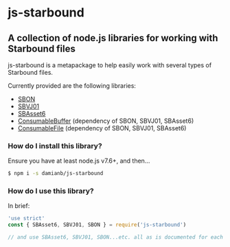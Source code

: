 # js-starbound

## A collection of node.js libraries for working with Starbound files

js-starbound is a metapackage to help easily work with several types of Starbound files.

Currently provided are the following libraries:

* [SBON](https://github.com/damianb/SBON)
* [SBVJ01](https://github.com/damianb/SBVJ01)
* [SBAsset6](https://github.com/damianb/SBAsset6)
* [ConsumableBuffer](https://github.com/damianb/ConsumableBuffer) (dependency of SBON, SBVJ01, SBAsset6)
* [ConsumableFile](https://github.com/damianb/ConsumableFile) (dependency of SBON, SBVJ01, SBAsset6)

### How do I install this library?

Ensure you have at least node.js v7.6+, and then...

``` bash
$ npm i -s damianb/js-starbound
```

### How do I use this library?

In brief:

``` js
'use strict'
const { SBAsset6, SBVJ01, SBON } = require('js-starbound')

// and use SBAsset6, SBVJ01, SBON...etc. all as is documented for each individual module

```
